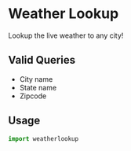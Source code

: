 # Weather Lookup

Lookup the live weather to any city!

## Valid Queries

- City name 
- State name
- Zipcode

## Usage 

```Python
import weatherlookup


```
